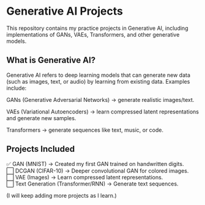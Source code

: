 # Generative AI Projects

This repository contains my practice projects in Generative AI, including implementations of GANs, VAEs, Transformers, and other generative models.

## What is Generative AI?

Generative AI refers to deep learning models that can generate new data (such as images, text, or audio) by learning from existing data.
Examples include:

GANs (Generative Adversarial Networks) → generate realistic images/text.

VAEs (Variational Autoencoders) → learn compressed latent representations and generate new samples.

Transformers → generate sequences like text, music, or code.

## Projects Included

✅ GAN (MNIST) → Created my first GAN trained on handwritten digits. \
⬜ DCGAN (CIFAR-10) → Deeper convolutional GAN for colored images. \
⬜ VAE (Images) → Learn compressed latent representations. \
⬜ Text Generation (Transformer/RNN) → Generate text sequences. 

(I will keep adding more projects as I learn.)
